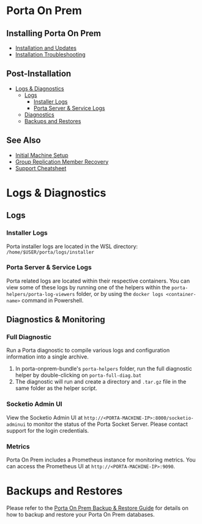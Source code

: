 
# Porta On Prem

## Installing Porta On Prem
- [Installation and Updates](INSTALL.html)
- [Installation Troubleshooting](installation-troubleshooting.html)

## Post-Installation
- [Logs & Diagnostics](#logs--diagnostics)
  - [Logs](#logs)
    - [Installer Logs](#installer-logs)
    - [Porta Server & Service Logs](#porta-server--service-logs)
  - [Diagnostics](#diagnostics)
  - [Backups and Restores](#backups-and-restores)

## See Also
- [Initial Machine Setup](docs/machine-setup.html)
- [Group Replication Member Recovery](docs/replication-group-member-recovery.html)
- [Support Cheatsheet](docs/support-cheatsheet.html)

# Logs & Diagnostics
## Logs
### Installer Logs
Porta installer logs are located in the WSL directory: `/home/$USER/porta/logs/installer`

### Porta Server & Service Logs
Porta related logs are located within their respective containers. You can view some of these logs by running one of the helpers within the `porta-helpers/porta-log-viewers` folder, or by using the `docker logs <container-name>` command in Powershell.

## Diagnostics & Monitoring
### Full Diagnostic
Run a Porta diagnostic to compile various logs and configuration information into a single archive.

1. In porta-onprem-bundle's `porta-helpers` folder, run the full diagnostic helper by double-clicking on `porta-full-diag.bat`
2. The diagnostic will run and create a directory and `.tar.gz` file in the same folder as the helper script.

### Socketio Admin UI
View the Socketio Admin UI at `http://<PORTA-MACHINE-IP>:8000/socketio-adminui` to monitor the status of the Porta Socket Server. Please contact support for the login credentials.

### Metrics
Porta On Prem includes a Prometheus instance for monitoring metrics. You can access the Prometheus UI at `http://<PORTA-MACHINE-IP>:9090`.

# Backups and Restores
Please refer to the [Porta On Prem Backup & Restore Guide](docs/disaster-backup-and-restore.html) for details on how to backup and restore your Porta On Prem databases.
